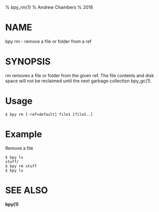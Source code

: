 % bpy_rm(1)
% Andrew Chambers
% 2016

# NAME

bpy rm - remove a file or folder from a ref

# SYNOPSIS

rm removes a file or folder from the given ref. The file contents and disk space
will not be reclaimed until the next garbage collection bpy_gc(1).

# Usage

```$ bpy rm [-ref=default] file1 [file2..]```

# Example

Remove a file

```
$ bpy ls
stuff/
$ bpy rm stuff
$ bpy ls
```

# SEE ALSO

**bpy(1)**
